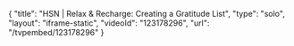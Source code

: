{
    "title": "HSN | Relax & Recharge: Creating a Gratitude List",
    "type": "solo",
    "layout": "iframe-static",
    "videoId": "123178296",
    "url": "\/tvpembed\/123178296"
}